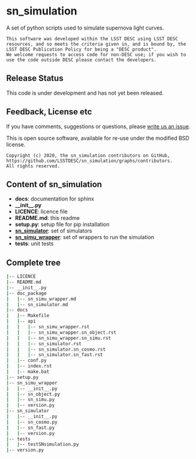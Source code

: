 # sn_simulation

A set of python scripts used to simulate supernova light curves.

```
This software was developed within the LSST DESC using LSST DESC resources, and so meets the criteria given in, and is bound by, the LSST DESC Publication Policy for being a "DESC product".
We welcome requests to access code for non-DESC use; if you wish to use the code outside DESC please contact the developers.

```
## Release Status

This code is under development and has not yet been released.

## Feedback, License etc

If you have comments, suggestions or questions, please [write us an issue](https://github.com/LSSTDESC/sn_simulation/issues).

This is open source software, available for re-use under the modified BSD license.

```
Copyright (c) 2020, the sn_simulation contributors on GitHub, https://github.com/LSSTDESC/sn_simulation/graphs/contributors.
All rights reserved.
```

## Content of sn_simulation ##
* **docs**: documentation for sphinx
* **\_\_init\_\_.py**
* **LICENCE**: licence file
* **README.md**: this readme
* **setup.py**: setup file for pip installation
* [**sn_simulator**](doc_package/sn_simulator.md): set of simulators
* [**sn_simu_wrapper**](doc_package/sn_simu_wrapper.md): set of wrappers to run the simulation
* **tests**: unit tests


## Complete tree ##
```bash
|-- LICENCE
|-- README.md
|-- __init__.py
|-- doc_package
|   |-- sn_simu_wrapper.md
|   |-- sn_simulator.md
|-- docs
|   |-- Makefile
|   |-- api
|   |   |-- sn_simu_wrapper.rst
|   |   |-- sn_simu_wrapper.sn_object.rst
|   |   |-- sn_simu_wrapper.sn_simu.rst
|   |   |-- sn_simulator.rst
|   |   |-- sn_simulator.sn_cosmo.rst
|   |   |-- sn_simulator.sn_fast.rst
|   |-- conf.py
|   |-- index.rst
|   |-- make.bat
|-- setup.py
|-- sn_simu_wrapper
|   |-- __init__.py
|   |-- sn_object.py
|   |-- sn_simu.py
|   |-- version.py
|-- sn_simulator
|   |-- __init__.py
|   |-- sn_cosmo.py
|   |-- sn_fast.py
|   |-- version.py
|-- tests
|   |-- testSNsimulation.py
|-- version.py
```